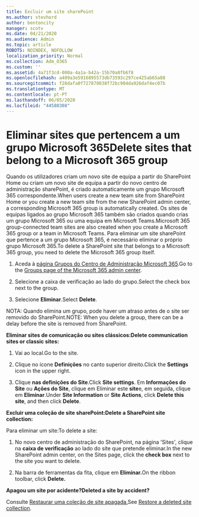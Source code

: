 ```yaml
---
title: Excluir um site sharePoint
ms.author: stevhord
author: bentoncity
manager: scotv
ms.date: 04/21/2020
ms.audience: Admin
ms.topic: article
ROBOTS: NOINDEX, NOFOLLOW
localization_priority: Normal
ms.collection: Adm_O365
ms.custom: ''
ms.assetid: 4a71f3cd-000a-4a1a-b42a-15b70a8fb6f8
ms.openlocfilehash: a409a3e5916895573db73593c297ce425ab65a88
ms.sourcegitcommit: f28dafa0f727870038f72bc904da926daf4ec07b
ms.translationtype: MT
ms.contentlocale: pt-PT
ms.lasthandoff: 06/05/2020
ms.locfileid: "44580308"
---
```

# <a name="delete-sites-that-belong-to-a-microsoft-365-group"></a><span data-ttu-id="94dec-102">Eliminar sites que pertencem a um grupo Microsoft 365</span><span class="sxs-lookup"><span data-stu-id="94dec-102">Delete sites that belong to a Microsoft 365 group</span></span>

<span data-ttu-id="94dec-103">Quando os utilizadores criam um novo site de equipa a partir do SharePoint Home ou criam um novo site de equipa a partir do novo centro de administração sharePoint, é criado automaticamente um grupo Microsoft 365 correspondente.</span><span class="sxs-lookup"><span data-stu-id="94dec-103">When users create a new team site from SharePoint Home or you create a new team site from the new SharePoint admin center, a corresponding Microsoft 365 group is automatically created.</span></span> <span data-ttu-id="94dec-104">Os sites de equipas ligados ao grupo Microsoft 365 também são criados quando crias um grupo Microsoft 365 ou uma equipa em Microsoft Teams.</span><span class="sxs-lookup"><span data-stu-id="94dec-104">Microsoft 365 group-connected team sites are also created when you create a Microsoft 365 group or a team in Microsoft Teams.</span></span> <span data-ttu-id="94dec-105">Para eliminar um site sharePoint que pertence a um grupo Microsoft 365, é necessário eliminar o próprio grupo Microsoft 365.</span><span class="sxs-lookup"><span data-stu-id="94dec-105">To delete a SharePoint site that belongs to a Microsoft 365 group, you need to delete the Microsoft 365 group itself.</span></span> 
  
1. <span data-ttu-id="94dec-106">Aceda à [página Grupos do Centro de Administração Microsoft 365](https://portal.office.com/adminportal/home#/groups).</span><span class="sxs-lookup"><span data-stu-id="94dec-106">Go to the [Groups page of the Microsoft 365 admin center](https://portal.office.com/adminportal/home#/groups).</span></span>
    
2. <span data-ttu-id="94dec-107">Selecione a caixa de verificação ao lado do grupo.</span><span class="sxs-lookup"><span data-stu-id="94dec-107">Select the check box next to the group.</span></span>
    
3. <span data-ttu-id="94dec-108">Selecione **Eliminar**.</span><span class="sxs-lookup"><span data-stu-id="94dec-108">Select **Delete**.</span></span>
    
<span data-ttu-id="94dec-109">NOTA: Quando elimina um grupo, pode haver um atraso antes de o site ser removido do SharePoint.</span><span class="sxs-lookup"><span data-stu-id="94dec-109">NOTE: When you delete a group, there can be a delay before the site is removed from SharePoint.</span></span>
  
<span data-ttu-id="94dec-110">**Eliminar sites de comunicação ou sites clássicos:**</span><span class="sxs-lookup"><span data-stu-id="94dec-110">**Delete communication sites or classic sites:**</span></span>

1. <span data-ttu-id="94dec-111">Vai ao local.</span><span class="sxs-lookup"><span data-stu-id="94dec-111">Go to the site.</span></span>
  
2. <span data-ttu-id="94dec-112">Clique no ícone **Definições** no canto superior direito.</span><span class="sxs-lookup"><span data-stu-id="94dec-112">Click the **Settings** icon in the upper right.</span></span> 
  
3. <span data-ttu-id="94dec-113">Clique **nas definições do Site**.</span><span class="sxs-lookup"><span data-stu-id="94dec-113">Click **Site settings**.</span></span> <span data-ttu-id="94dec-114">Em **Informações do Site** ou **Ações do Site**, clique em Eliminar este **site**e, em seguida, clique em **Eliminar**.</span><span class="sxs-lookup"><span data-stu-id="94dec-114">Under **Site Information** or **Site Actions**, click **Delete this site**, and then click **Delete**.</span></span>
  
<span data-ttu-id="94dec-115">**Excluir uma coleção de site sharePoint:**</span><span class="sxs-lookup"><span data-stu-id="94dec-115">**Delete a SharePoint site collection:**</span></span>

<span data-ttu-id="94dec-116">Para eliminar um site:</span><span class="sxs-lookup"><span data-stu-id="94dec-116">To delete a site:</span></span>
  
1. <span data-ttu-id="94dec-117">No novo centro de administração do SharePoint, na página 'Sites', clique na **caixa de verificação** ao lado do site que pretende eliminar.</span><span class="sxs-lookup"><span data-stu-id="94dec-117">In the new SharePoint admin center, on the Sites page, click the **check box** next to the site you want to delete.</span></span> 
    
2. <span data-ttu-id="94dec-118">Na barra de ferramentas da fita, clique em **Eliminar.**</span><span class="sxs-lookup"><span data-stu-id="94dec-118">On the ribbon toolbar, click **Delete.**</span></span>
    
<span data-ttu-id="94dec-119">**Apagou um site por acidente?**</span><span class="sxs-lookup"><span data-stu-id="94dec-119">**Deleted a site by accident?**</span></span>

<span data-ttu-id="94dec-120">Consulte [Restaurar uma coleção de site apagada.](https://go.microsoft.com/fwlink/?linkid=867660)</span><span class="sxs-lookup"><span data-stu-id="94dec-120">See [Restore a deleted site collection](https://go.microsoft.com/fwlink/?linkid=867660).</span></span>
  

